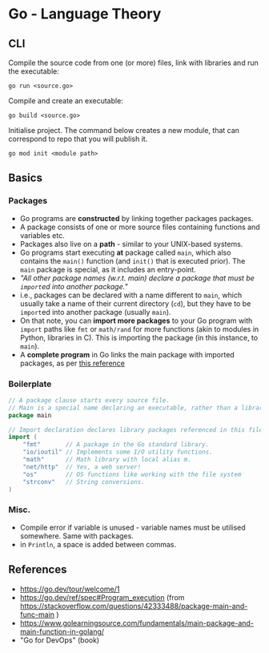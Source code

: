 # Go - Language Theory

## CLI

Compile the source code from one (or more) files, link with libraries and run the executable:

```shell
go run <source.go>
```

Compile and create an executable:

```shell
go build <source.go>
```

Initialise project. The command below creates a new module, that can correspond to repo that you will publish it.

```shell
go mod init <module path>
```

## Basics

### Packages

- Go programs are **constructed** by linking together packages packages. 
- A package consists of one or more source files containing functions and variables etc.
- Packages also live on a **path** - similar to your UNIX-based systems.
- Go programs start executing **at** package called `main`, which also contains the `main()` function (and `init()` that is executed prior). The `main` package is special, as it includes an entry-point.
- _"All other package names (w.r.t. main) declare a package that must be `import`ed into another package."_
- i.e., packages can be declared with a name different to `main`, which usually take a name of their current directory (`cd`), but they have to be `import`ed into another package (usually `main`).
- On that note, you can **import more packages** to your Go program with `import` paths like `fmt` or `math/rand` for more functions (akin to modules in Python, libraries in C). This is importing the package (in this instance, to `main`).
- A **complete program** in Go links the main package with imported packages, as per [this reference](https://go.dev/ref/spec#Program_execution)
### Boilerplate

```go
// A package clause starts every source file.
// Main is a special name declaring an executable, rather than a library.
package main

// Import declaration declares library packages referenced in this file.
import (
	"fmt"       // A package in the Go standard library.
	"io/ioutil" // Implements some I/O utility functions.
	"math"      // Math library with local alias m.
	"net/http"  // Yes, a web server!
	"os"        // OS functions like working with the file system
	"strconv"   // String conversions.
)
```

### Misc.

- Compile error if variable is unused - variable names must be utilised somewhere. Same with packages.
- in `Println`, a space is added between commas.

## References

* https://go.dev/tour/welcome/1
* https://go.dev/ref/spec#Program_execution (from https://stackoverflow.com/questions/42333488/package-main-and-func-main )
* https://www.golearningsource.com/fundamentals/main-package-and-main-function-in-golang/
* "Go for DevOps" (book)

